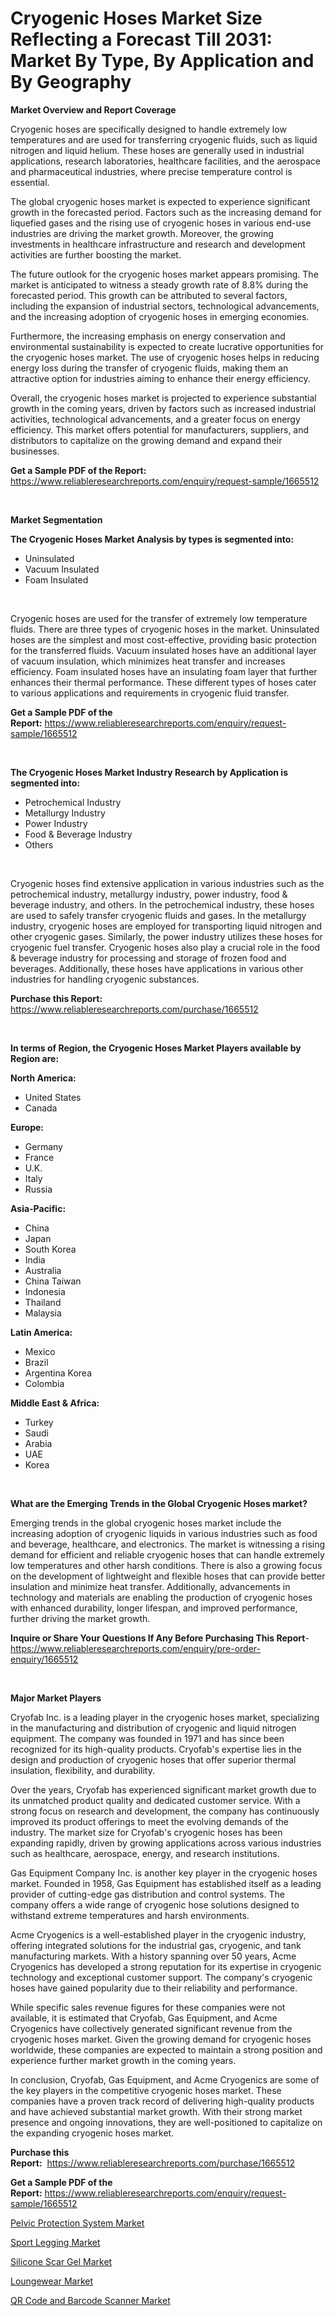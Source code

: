 <p><h1>Cryogenic Hoses Market Size Reflecting a Forecast Till 2031: Market By Type, By Application and By Geography</h1></p><p><strong>Market Overview and Report Coverage</strong></p>
<p><p>Cryogenic hoses are specifically designed to handle extremely low temperatures and are used for transferring cryogenic fluids, such as liquid nitrogen and liquid helium. These hoses are generally used in industrial applications, research laboratories, healthcare facilities, and the aerospace and pharmaceutical industries, where precise temperature control is essential.</p><p>The global cryogenic hoses market is expected to experience significant growth in the forecasted period. Factors such as the increasing demand for liquefied gases and the rising use of cryogenic hoses in various end-use industries are driving the market growth. Moreover, the growing investments in healthcare infrastructure and research and development activities are further boosting the market.</p><p>The future outlook for the cryogenic hoses market appears promising. The market is anticipated to witness a steady growth rate of 8.8% during the forecasted period. This growth can be attributed to several factors, including the expansion of industrial sectors, technological advancements, and the increasing adoption of cryogenic hoses in emerging economies.</p><p>Furthermore, the increasing emphasis on energy conservation and environmental sustainability is expected to create lucrative opportunities for the cryogenic hoses market. The use of cryogenic hoses helps in reducing energy loss during the transfer of cryogenic fluids, making them an attractive option for industries aiming to enhance their energy efficiency.</p><p>Overall, the cryogenic hoses market is projected to experience substantial growth in the coming years, driven by factors such as increased industrial activities, technological advancements, and a greater focus on energy efficiency. This market offers potential for manufacturers, suppliers, and distributors to capitalize on the growing demand and expand their businesses.</p></p>
<p><strong>Get a Sample PDF of the Report:</strong> <a href="https://www.reliableresearchreports.com/enquiry/request-sample/1665512">https://www.reliableresearchreports.com/enquiry/request-sample/1665512</a></p>
<p>&nbsp;</p>
<p><strong>Market Segmentation</strong></p>
<p><strong>The Cryogenic Hoses Market Analysis by types is segmented into:</strong></p>
<p><ul><li>Uninsulated</li><li>Vacuum Insulated</li><li>Foam Insulated</li></ul></p>
<p>&nbsp;</p>
<p><p>Cryogenic hoses are used for the transfer of extremely low temperature fluids. There are three types of cryogenic hoses in the market. Uninsulated hoses are the simplest and most cost-effective, providing basic protection for the transferred fluids. Vacuum insulated hoses have an additional layer of vacuum insulation, which minimizes heat transfer and increases efficiency. Foam insulated hoses have an insulating foam layer that further enhances their thermal performance. These different types of hoses cater to various applications and requirements in cryogenic fluid transfer.</p></p>
<p><strong>Get a Sample PDF of the Report:</strong>&nbsp;<a href="https://www.reliableresearchreports.com/enquiry/request-sample/1665512">https://www.reliableresearchreports.com/enquiry/request-sample/1665512</a></p>
<p>&nbsp;</p>
<p><strong>The Cryogenic Hoses Market Industry Research by Application is segmented into:</strong></p>
<p><ul><li>Petrochemical Industry</li><li>Metallurgy Industry</li><li>Power Industry</li><li>Food & Beverage Industry</li><li>Others</li></ul></p>
<p>&nbsp;</p>
<p><p>Cryogenic hoses find extensive application in various industries such as the petrochemical industry, metallurgy industry, power industry, food & beverage industry, and others. In the petrochemical industry, these hoses are used to safely transfer cryogenic fluids and gases. In the metallurgy industry, cryogenic hoses are employed for transporting liquid nitrogen and other cryogenic gases. Similarly, the power industry utilizes these hoses for cryogenic fuel transfer. Cryogenic hoses also play a crucial role in the food & beverage industry for processing and storage of frozen food and beverages. Additionally, these hoses have applications in various other industries for handling cryogenic substances.</p></p>
<p><strong>Purchase this Report:</strong>&nbsp; <a href="https://www.reliableresearchreports.com/purchase/1665512">https://www.reliableresearchreports.com/purchase/1665512</a></p>
<p>&nbsp;</p>
<p><strong>In terms of Region, the Cryogenic Hoses Market Players available by Region are:</strong></p>
<p>
    <p> <strong> North America: </strong>
        <ul>
            <li>United States</li>
            <li>Canada</li>
        </ul>
        </p> 
    <p> <strong> Europe: </strong>
        <ul>
            <li>Germany</li>
            <li>France</li>
            <li>U.K.</li>
            <li>Italy</li>
            <li>Russia</li>
        </ul>
        </p> 
    <p> <strong> Asia-Pacific: </strong>
        <ul>
            <li>China</li>
            <li>Japan</li>
            <li>South Korea</li>
            <li>India</li>
            <li>Australia</li>
            <li>China Taiwan</li>
            <li>Indonesia</li>
            <li>Thailand</li>
            <li>Malaysia</li>
        </ul>
        </p> 
    <p> <strong> Latin America: </strong>
        <ul>
            <li>Mexico</li>
            <li>Brazil</li>
            <li>Argentina Korea</li>
            <li>Colombia</li>
        </ul>
        </p> 
    <p> <strong> Middle East & Africa: </strong>
        <ul>
            <li>Turkey</li>
            <li>Saudi</li>
            <li>Arabia</li>
            <li>UAE</li>
            <li>Korea</li>
        </ul>
    </p>
    </p>
<p>&nbsp;</p>
<p><strong>What are the Emerging Trends in the Global Cryogenic Hoses market?</strong></p>
<p><p>Emerging trends in the global cryogenic hoses market include the increasing adoption of cryogenic liquids in various industries such as food and beverage, healthcare, and electronics. The market is witnessing a rising demand for efficient and reliable cryogenic hoses that can handle extremely low temperatures and other harsh conditions. There is also a growing focus on the development of lightweight and flexible hoses that can provide better insulation and minimize heat transfer. Additionally, advancements in technology and materials are enabling the production of cryogenic hoses with enhanced durability, longer lifespan, and improved performance, further driving the market growth.</p></p>
<p><strong>Inquire or Share Your Questions If Any Before Purchasing This Report</strong>- <a href="https://www.reliableresearchreports.com/enquiry/pre-order-enquiry/1665512">https://www.reliableresearchreports.com/enquiry/pre-order-enquiry/1665512</a></p>
<p>&nbsp;</p>
<p><strong>Major Market Players</strong></p>
<p><p>Cryofab Inc. is a leading player in the cryogenic hoses market, specializing in the manufacturing and distribution of cryogenic and liquid nitrogen equipment. The company was founded in 1971 and has since been recognized for its high-quality products. Cryofab's expertise lies in the design and production of cryogenic hoses that offer superior thermal insulation, flexibility, and durability.</p><p>Over the years, Cryofab has experienced significant market growth due to its unmatched product quality and dedicated customer service. With a strong focus on research and development, the company has continuously improved its product offerings to meet the evolving demands of the industry. The market size for Cryofab's cryogenic hoses has been expanding rapidly, driven by growing applications across various industries such as healthcare, aerospace, energy, and research institutions.</p><p>Gas Equipment Company Inc. is another key player in the cryogenic hoses market. Founded in 1958, Gas Equipment has established itself as a leading provider of cutting-edge gas distribution and control systems. The company offers a wide range of cryogenic hose solutions designed to withstand extreme temperatures and harsh environments.</p><p>Acme Cryogenics is a well-established player in the cryogenic industry, offering integrated solutions for the industrial gas, cryogenic, and tank manufacturing markets. With a history spanning over 50 years, Acme Cryogenics has developed a strong reputation for its expertise in cryogenic technology and exceptional customer support. The company's cryogenic hoses have gained popularity due to their reliability and performance.</p><p>While specific sales revenue figures for these companies were not available, it is estimated that Cryofab, Gas Equipment, and Acme Cryogenics have collectively generated significant revenue from the cryogenic hoses market. Given the growing demand for cryogenic hoses worldwide, these companies are expected to maintain a strong position and experience further market growth in the coming years.</p><p>In conclusion, Cryofab, Gas Equipment, and Acme Cryogenics are some of the key players in the competitive cryogenic hoses market. These companies have a proven track record of delivering high-quality products and have achieved substantial market growth. With their strong market presence and ongoing innovations, they are well-positioned to capitalize on the expanding cryogenic hoses market.</p></p>
<p><strong>Purchase this Report:</strong>&nbsp;&nbsp;<a href="https://www.reliableresearchreports.com/purchase/1665512">https://www.reliableresearchreports.com/purchase/1665512</a></p>
<p></p>
<p><strong>Get a Sample PDF of the Report:</strong>&nbsp;<a href="https://www.reliableresearchreports.com/enquiry/request-sample/1665512">https://www.reliableresearchreports.com/enquiry/request-sample/1665512</a></p>
<p><p><a href="https://github.com/castoriffic/Market-Research-Report-List-2/blob/main/pelvic-protection-system-market.md">Pelvic Protection System Market</a></p><p><a href="https://github.com/FassouRP/Market-Research-Report-List-2/blob/main/sport-legging-market.md">Sport Legging Market</a></p><p><a href="https://github.com/lilstefpacute/Market-Research-Report-List-2/blob/main/silicone-scar-gel-market.md">Silicone Scar Gel Market</a></p><p><a href="https://github.com/rexevange/Market-Research-Report-List-2/blob/main/loungewear-market.md">Loungewear Market</a></p><p><a href="https://github.com/ashepherd82/Market-Research-Report-List-2/blob/main/qr-code-and-barcode-scanner-market.md">QR Code and Barcode Scanner Market</a></p></p>